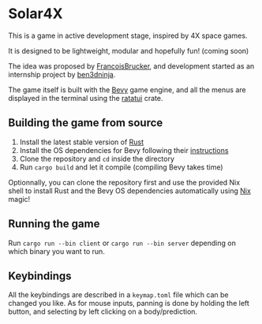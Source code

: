 # Solar4X

This is a game in active development stage, inspired by 4X space games.

It is designed to be lightweight, modular and hopefully fun! (coming soon)

The idea was proposed by [FrancoisBrucker](https://github.com/FrancoisBrucker), and development started as an internship project by [ben3dninja](https://github.com/ben3dninja).

The game itself is built with the [Bevy](https://bevyengine.org) game engine, and all the menus are displayed in the terminal using the [ratatui](https://ratatui.rs/) crate.

## Building the game from source
1. Install the latest stable version of [Rust](https://www.rust-lang.org/)
2. Install the OS dependencies for Bevy following their [instructions](https://bevyengine.org/learn/quick-start/getting-started/setup/#installing-os-dependencies)
3. Clone the repository and `cd` inside the directory
4. Run `cargo build` and let it compile (compiling Bevy takes time)

Optionnally, you can clone the repository first and use the provided Nix shell to install Rust and the Bevy OS dependencies automatically using [Nix](https://nixos.org/) magic!

## Running the game
Run `cargo run --bin client` or `cargo run --bin server` depending on which binary you want to run.

## Keybindings
All the keybindings are described in a `keymap.toml` file which can be changed you like.
As for mouse inputs, panning is done by holding the left button, and selecting by left clicking on a body/prediction.
